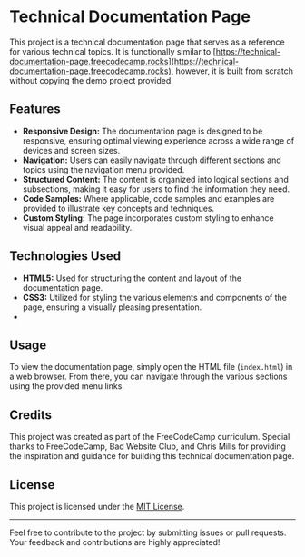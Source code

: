 # Technical Documentation Page

This project is a technical documentation page that serves as a reference for various technical topics. It is functionally similar to [https://technical-documentation-page.freecodecamp.rocks](https://technical-documentation-page.freecodecamp.rocks), however, it is built from scratch without copying the demo project provided.

## Features

- **Responsive Design:** The documentation page is designed to be responsive, ensuring optimal viewing experience across a wide range of devices and screen sizes.
- **Navigation:** Users can easily navigate through different sections and topics using the navigation menu provided.
- **Structured Content:** The content is organized into logical sections and subsections, making it easy for users to find the information they need.
- **Code Samples:** Where applicable, code samples and examples are provided to illustrate key concepts and techniques.
- **Custom Styling:** The page incorporates custom styling to enhance visual appeal and readability.

## Technologies Used

- **HTML5:** Used for structuring the content and layout of the documentation page.
- **CSS3:** Utilized for styling the various elements and components of the page, ensuring a visually pleasing presentation.
- 
## Usage

To view the documentation page, simply open the HTML file (`index.html`) in a web browser. From there, you can navigate through the various sections using the provided menu links.

## Credits

This project was created as part of the FreeCodeCamp curriculum. Special thanks to FreeCodeCamp, Bad Website Club, and Chris Mills for providing the inspiration and guidance for building this technical documentation page.

## License

This project is licensed under the [MIT License](LICENSE).

---

Feel free to contribute to the project by submitting issues or pull requests. Your feedback and contributions are highly appreciated!